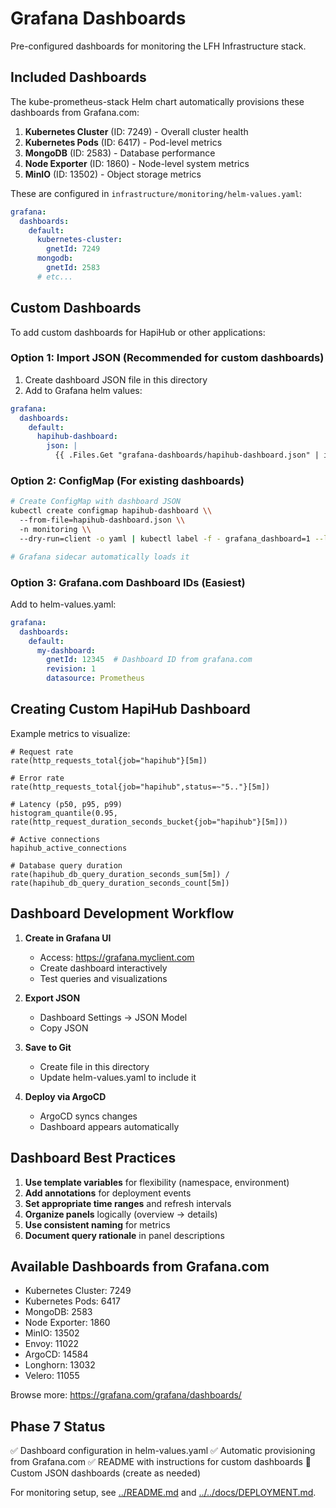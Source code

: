 # Grafana Dashboards

Pre-configured dashboards for monitoring the LFH Infrastructure stack.

## Included Dashboards

The kube-prometheus-stack Helm chart automatically provisions these dashboards from Grafana.com:

1. **Kubernetes Cluster** (ID: 7249) - Overall cluster health
2. **Kubernetes Pods** (ID: 6417) - Pod-level metrics
3. **MongoDB** (ID: 2583) - Database performance
4. **Node Exporter** (ID: 1860) - Node-level system metrics
5. **MinIO** (ID: 13502) - Object storage metrics

These are configured in `infrastructure/monitoring/helm-values.yaml`:

```yaml
grafana:
  dashboards:
    default:
      kubernetes-cluster:
        gnetId: 7249
      mongodb:
        gnetId: 2583
      # etc...
```

## Custom Dashboards

To add custom dashboards for HapiHub or other applications:

### Option 1: Import JSON (Recommended for custom dashboards)

1. Create dashboard JSON file in this directory
2. Add to Grafana helm values:

```yaml
grafana:
  dashboards:
    default:
      hapihub-dashboard:
        json: |
          {{ .Files.Get "grafana-dashboards/hapihub-dashboard.json" | indent 10 }}
```

### Option 2: ConfigMap (For existing dashboards)

```bash
# Create ConfigMap with dashboard JSON
kubectl create configmap hapihub-dashboard \\
  --from-file=hapihub-dashboard.json \\
  -n monitoring \\
  --dry-run=client -o yaml | kubectl label -f - grafana_dashboard=1 --local -o yaml | kubectl apply -f -

# Grafana sidecar automatically loads it
```

### Option 3: Grafana.com Dashboard IDs (Easiest)

Add to helm-values.yaml:

```yaml
grafana:
  dashboards:
    default:
      my-dashboard:
        gnetId: 12345  # Dashboard ID from grafana.com
        revision: 1
        datasource: Prometheus
```

## Creating Custom HapiHub Dashboard

Example metrics to visualize:

```promql
# Request rate
rate(http_requests_total{job="hapihub"}[5m])

# Error rate
rate(http_requests_total{job="hapihub",status=~"5.."}[5m])

# Latency (p50, p95, p99)
histogram_quantile(0.95, rate(http_request_duration_seconds_bucket{job="hapihub"}[5m]))

# Active connections
hapihub_active_connections

# Database query duration
rate(hapihub_db_query_duration_seconds_sum[5m]) / rate(hapihub_db_query_duration_seconds_count[5m])
```

## Dashboard Development Workflow

1. **Create in Grafana UI**
   - Access: https://grafana.myclient.com
   - Create dashboard interactively
   - Test queries and visualizations

2. **Export JSON**
   - Dashboard Settings → JSON Model
   - Copy JSON

3. **Save to Git**
   - Create file in this directory
   - Update helm-values.yaml to include it

4. **Deploy via ArgoCD**
   - ArgoCD syncs changes
   - Dashboard appears automatically

## Dashboard Best Practices

1. **Use template variables** for flexibility (namespace, environment)
2. **Add annotations** for deployment events
3. **Set appropriate time ranges** and refresh intervals
4. **Organize panels** logically (overview → details)
5. **Use consistent naming** for metrics
6. **Document query rationale** in panel descriptions

## Available Dashboards from Grafana.com

- Kubernetes Cluster: 7249
- Kubernetes Pods: 6417
- MongoDB: 2583
- Node Exporter: 1860
- MinIO: 13502
- Envoy: 11022
- ArgoCD: 14584
- Longhorn: 13032
- Velero: 11055

Browse more: https://grafana.com/grafana/dashboards/

## Phase 7 Status

✅ Dashboard configuration in helm-values.yaml
✅ Automatic provisioning from Grafana.com
✅ README with instructions for custom dashboards
🔄 Custom JSON dashboards (create as needed)

For monitoring setup, see [../README.md](../README.md) and [../../docs/DEPLOYMENT.md](../../docs/DEPLOYMENT.md).

